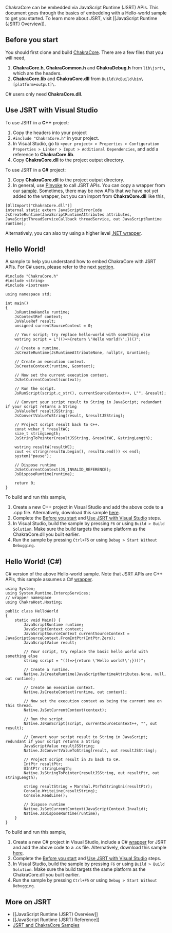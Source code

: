 ChakraCore can be embedded via JavaScript Runtime (JSRT) APIs. This document goes through the basics of embedding with a Hello-world sample to get you started. To learn more about JSRT, visit [[JavaScript Runtime (JSRT) Overview]]. 

## Before you start
You should first clone and build [ChakraCore](https://github.com/Microsoft/ChakraCore). There are a few files that you will need,

1. **ChakraCore.h**, **ChakraCommon.h** and  **ChakraDebug.h** from `lib\jsrt\`, which are the headers. 
2. **ChakraCore.lib** and **ChakraCore.dll** from `Build\VcBuild\bin\[platform+output]\`.

C# users only need **ChakraCore.dll**.  

## Use JSRT with Visual Studio 
To use JSRT in a **C++** project:

1. Copy the headers into your project 
2. `#include "ChakraCore.h"` in your project.
3. In Visual Studio, go to `<your project> > Properties > Configuration Properties > Linker > Input > Additional Dependencies`, and add a reference to **ChakraCore.lib**. 
4. Copy **ChakraCore.dll** to the project output directory. 

To use JSRT in a **C#** project:

1. Copy **ChakraCore.dll** to the project output directory. 
2. In general, use [PInvoke](https://msdn.microsoft.com/en-us/library/aa288468.aspx) to call JSRT APIs. You can copy a wrapper from our [sample](http://aka.ms/jsrtwrapper). Sometimes, there may be new APIs that we have not yet added to the wrapper, but you can import from **ChakraCore.dll** like this,
```
[DllImport("ChakraCore.dll")] 
internal static extern JavaScriptErrorCode JsCreateRuntime(JavaScriptRuntimeAttributes attributes, JavaScriptThreadServiceCallback threadService, out JavaScriptRuntime runtime); 
```

Alternatively, you can also try using a higher level [.NET wrapper](https://github.com/robpaveza/jsrt-dotnet). 

## Hello World!
A sample to help you understand how to embed ChakraCore with JSRT APIs. For C# users, please refer to the next [section](https://github.com/Microsoft/ChakraCore/wiki/Embedding-ChakraCore#hello-world-c). 

```
#include "ChakraCore.h"
#include <string>
#include <iostream>

using namespace std;

int main()
{
    JsRuntimeHandle runtime;
    JsContextRef context;
    JsValueRef result;
    unsigned currentSourceContext = 0;

    // Your script; try replace hello-world with something else
    wstring script = L"(()=>{return \'Hello world!\';})()";

    // Create a runtime. 
    JsCreateRuntime(JsRuntimeAttributeNone, nullptr, &runtime);

    // Create an execution context. 
    JsCreateContext(runtime, &context);

    // Now set the current execution context.
    JsSetCurrentContext(context);

    // Run the script.
    JsRunScript(script.c_str(), currentSourceContext++, L"", &result);

    // Convert your script result to String in JavaScript; redundant if your script returns a String
    JsValueRef resultJSString;
    JsConvertValueToString(result, &resultJSString);

    // Project script result back to C++.
    const wchar_t *resultWC;
    size_t stringLength;
    JsStringToPointer(resultJSString, &resultWC, &stringLength);

    wstring resultW(resultWC);
    cout << string(resultW.begin(), resultW.end()) << endl;
    system("pause");

    // Dispose runtime
    JsSetCurrentContext(JS_INVALID_REFERENCE);
    JsDisposeRuntime(runtime);
    
    return 0;
}
```

To build and run this sample, 

1. Create a new C++ project in Visual Studio and add the above code to a .cpp file. Alternatively, download this sample [here](https://github.com/Microsoft/Chakra-Samples/tree/master/ChakraCore%20Samples/Hello%20World/C%2B%2B). 
2. Complete the [Before you start](https://github.com/Microsoft/ChakraCore/wiki/Embedding-ChakraCore#before-you-start) and [Use JSRT with Visual Studio](https://github.com/Microsoft/ChakraCore/wiki/Embedding-ChakraCore#use-jsrt-with-visual-studio) steps. 
2. In Visual Studio, build the sample by pressing `F6` or using `Build > Build Solution`. Make sure the build targets the same platform as the ChakraCore.dll you built earlier. 
3. Run the sample by pressing `Ctrl+F5` or using `Debug > Start Without Debugging`.

## Hello World! (C#)
C# version of the above Hello-world sample. Note that JSRT APIs are C++ APIs, this sample assumes a C# [wrapper](http://aka.ms/jsrtwrapper). 

```
using System;
using System.Runtime.InteropServices;
// wrapper namespace
using ChakraHost.Hosting;

public class HelloWorld
{
    static void Main() {
        JavaScriptRuntime runtime;
        JavaScriptContext context;
        JavaScriptSourceContext currentSourceContext = JavaScriptSourceContext.FromIntPtr(IntPtr.Zero);
        JavaScriptValue result;

        // Your script, try replace the basic hello world with something else
        string script = "(()=>{return \'Hello world!\';})()";

        // Create a runtime. 
        Native.JsCreateRuntime(JavaScriptRuntimeAttributes.None, null, out runtime);
        
        // Create an execution context. 
        Native.JsCreateContext(runtime, out context);
        
        // Now set the execution context as being the current one on this thread.
        Native.JsSetCurrentContext(context);
        
        // Run the script.
        Native.JsRunScript(script, currentSourceContext++, "", out result);

        // Convert your script result to String in JavaScript; redundant if your script returns a String
        JavaScriptValue resultJSString;
        Native.JsConvertValueToString(result, out resultJSString);
        
        // Project script result in JS back to C#.
        IntPtr resultPtr;
        UIntPtr stringLength;
        Native.JsStringToPointer(resultJSString, out resultPtr, out stringLength);

        string resultString = Marshal.PtrToStringUni(resultPtr);
        Console.WriteLine(resultString);
        Console.ReadLine();

        // Dispose runtime
        Native.JsSetCurrentContext(JavaScriptContext.Invalid);
        Native.JsDisposeRuntime(runtime);
    }
}
```
To build and run this sample, 

1. Create a new C# project in Visual Studio, include a C# [wrapper](http://aka.ms/jsrtwrapper) for JSRT and add the above code to a .cs file. Alternatively, download this sample [here](https://github.com/Microsoft/Chakra-Samples/tree/master/ChakraCore%20Samples/Hello%20World/C%23). 
2. Complete the [Before you start](https://github.com/Microsoft/ChakraCore/wiki/Embedding-ChakraCore#before-you-start) and [Use JSRT with Visual Studio](https://github.com/Microsoft/ChakraCore/wiki/Embedding-ChakraCore#use-jsrt-with-visual-studio) steps. 
2. In Visual Studio, build the sample by pressing `F6` or using `Build > Build Solution`. Make sure the build targets the same platform as the ChakraCore.dll you built earlier. 
3. Run the sample by pressing `Ctrl+F5` or using `Debug > Start Without Debugging`.

## More on JSRT
* [[JavaScript Runtime (JSRT) Overview]]
* [[JavaScript Runtime (JSRT) Reference]]
* [JSRT and ChakraCore Samples](https://github.com/Microsoft/Chakra-Samples)